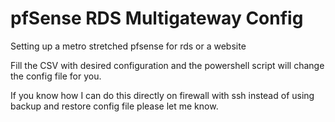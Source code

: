 # pfSense RDS Multigateway Config
Setting up a metro stretched pfsense for rds or a website

Fill the CSV with desired configuration and the powershell script will change the config file for you.

If you know how I can do this directly on firewall with ssh instead of using backup and restore config file please let me know.
